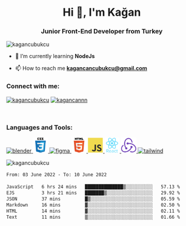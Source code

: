 <h1 align="center">Hi 👋, I'm Kağan</h1>
<h3 align="center">Junior Front-End Developer from Turkey</h3>


<p align="left"> <img src="https://komarev.com/ghpvc/?username=kagancubukcu&label=Profile%20views&color=0e75b6&style=flat" alt="kagancubukcu" /> </p>

- 🌱 I’m currently learning **NodeJs**

- 📫 How to reach me **kagancancubukcu@gmail.com**

<h3 align="left">Connect with me:</h3>
<p align="left">
<a href="https://linkedin.com/in/kagancubukcu" target="blank"><img align="center" src="https://raw.githubusercontent.com/rahuldkjain/github-profile-readme-generator/master/src/images/icons/Social/linked-in-alt.svg" alt="kagancubukcu" height="30" width="40" /></a>
<a href="https://instagram.com/kagancannn" target="blank"><img align="center" src="https://raw.githubusercontent.com/rahuldkjain/github-profile-readme-generator/master/src/images/icons/Social/instagram.svg" alt="kagancannn" height="30" width="40" /></a>
</p>
<br>
<h3 align="left">Languages and Tools:</h3>
<p align="left"> <a href="https://www.blender.org/" target="_blank" rel="noreferrer"> <img src="https://download.blender.org/branding/community/blender_community_badge_white.svg" alt="blender" width="40" height="40"/> </a> <a href="https://www.w3schools.com/css/" target="_blank" rel="noreferrer"> <img src="https://raw.githubusercontent.com/devicons/devicon/master/icons/css3/css3-original-wordmark.svg" alt="css3" width="40" height="40"/> </a> <a href="https://www.figma.com/" target="_blank" rel="noreferrer"> <img src="https://www.vectorlogo.zone/logos/figma/figma-icon.svg" alt="figma" width="40" height="40"/> </a> <a href="https://www.w3.org/html/" target="_blank" rel="noreferrer"> <img src="https://raw.githubusercontent.com/devicons/devicon/master/icons/html5/html5-original-wordmark.svg" alt="html5" width="40" height="40"/> </a> <a href="https://developer.mozilla.org/en-US/docs/Web/JavaScript" target="_blank" rel="noreferrer"> <img src="https://raw.githubusercontent.com/devicons/devicon/master/icons/javascript/javascript-original.svg" alt="javascript" width="40" height="40"/> </a> <a href="https://reactjs.org/" target="_blank" rel="noreferrer"> <img src="https://raw.githubusercontent.com/devicons/devicon/master/icons/react/react-original-wordmark.svg" alt="react" width="40" height="40"/> </a> <a href="https://redux.js.org" target="_blank" rel="noreferrer"> <img src="https://raw.githubusercontent.com/devicons/devicon/master/icons/redux/redux-original.svg" alt="redux" width="40" height="40"/> </a> <a href="https://tailwindcss.com/" target="_blank" rel="noreferrer"> <img src="https://www.vectorlogo.zone/logos/tailwindcss/tailwindcss-icon.svg" alt="tailwind" width="40" height="40"/> </a> </p>



<p><img align="center" src="https://github-readme-streak-stats.herokuapp.com/?user=kagancubukcu&" alt="kagancubukcu" /></p>
<!--START_SECTION:waka-->

```text
From: 03 June 2022 - To: 10 June 2022

JavaScript   6 hrs 24 mins   ██████████████▒░░░░░░░░░░   57.13 %
EJS          3 hrs 21 mins   ███████▒░░░░░░░░░░░░░░░░░   29.92 %
JSON         37 mins         █▒░░░░░░░░░░░░░░░░░░░░░░░   05.59 %
Markdown     16 mins         ▓░░░░░░░░░░░░░░░░░░░░░░░░   02.50 %
HTML         14 mins         ▓░░░░░░░░░░░░░░░░░░░░░░░░   02.11 %
Text         11 mins         ▒░░░░░░░░░░░░░░░░░░░░░░░░   01.66 %
```

<!--END_SECTION:waka-->
